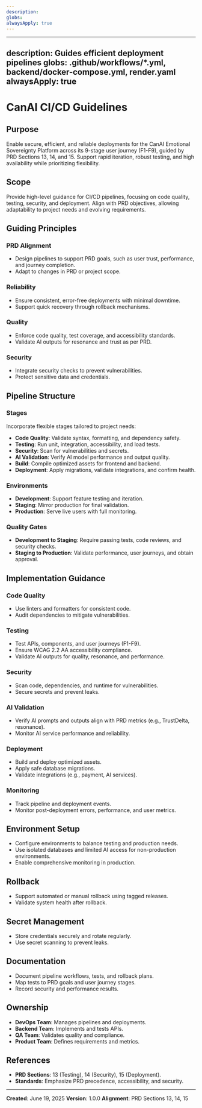 ```yaml
---
description:
globs:
alwaysApply: true
---
```

---
description: Guides efficient deployment pipelines
globs: .github/workflows/*.yml, backend/docker-compose.yml, render.yaml
alwaysApply: true
---

# CanAI CI/CD Guidelines

## Purpose
Enable secure, efficient, and reliable deployments for the CanAI Emotional Sovereignty Platform across its 9-stage user journey (F1-F9), guided by PRD Sections 13, 14, and 15. Support rapid iteration, robust testing, and high availability while prioritizing flexibility.

## Scope
Provide high-level guidance for CI/CD pipelines, focusing on code quality, testing, security, and deployment. Align with PRD objectives, allowing adaptability to project needs and evolving requirements.

## Guiding Principles

### PRD Alignment
- Design pipelines to support PRD goals, such as user trust, performance, and journey completion.
- Adapt to changes in PRD or project scope.

### Reliability
- Ensure consistent, error-free deployments with minimal downtime.
- Support quick recovery through rollback mechanisms.

### Quality
- Enforce code quality, test coverage, and accessibility standards.
- Validate AI outputs for resonance and trust as per PRD.

### Security
- Integrate security checks to prevent vulnerabilities.
- Protect sensitive data and credentials.

## Pipeline Structure

### Stages
Incorporate flexible stages tailored to project needs:
- **Code Quality**: Validate syntax, formatting, and dependency safety.
- **Testing**: Run unit, integration, accessibility, and load tests.
- **Security**: Scan for vulnerabilities and secrets.
- **AI Validation**: Verify AI model performance and output quality.
- **Build**: Compile optimized assets for frontend and backend.
- **Deployment**: Apply migrations, validate integrations, and confirm health.

### Environments
- **Development**: Support feature testing and iteration.
- **Staging**: Mirror production for final validation.
- **Production**: Serve live users with full monitoring.

### Quality Gates
- **Development to Staging**: Require passing tests, code reviews, and security checks.
- **Staging to Production**: Validate performance, user journeys, and obtain approval.

## Implementation Guidance

### Code Quality
- Use linters and formatters for consistent code.
- Audit dependencies to mitigate vulnerabilities.

### Testing
- Test APIs, components, and user journeys (F1-F9).
- Ensure WCAG 2.2 AA accessibility compliance.
- Validate AI outputs for quality, resonance, and performance.

### Security
- Scan code, dependencies, and runtime for vulnerabilities.
- Secure secrets and prevent leaks.

### AI Validation
- Verify AI prompts and outputs align with PRD metrics (e.g., TrustDelta, resonance).
- Monitor AI service performance and reliability.

### Deployment
- Build and deploy optimized assets.
- Apply safe database migrations.
- Validate integrations (e.g., payment, AI services).

### Monitoring
- Track pipeline and deployment events.
- Monitor post-deployment errors, performance, and user metrics.

## Environment Setup
- Configure environments to balance testing and production needs.
- Use isolated databases and limited AI access for non-production environments.
- Enable comprehensive monitoring in production.

## Rollback
- Support automated or manual rollback using tagged releases.
- Validate system health after rollback.

## Secret Management
- Store credentials securely and rotate regularly.
- Use secret scanning to prevent leaks.

## Documentation
- Document pipeline workflows, tests, and rollback plans.
- Map tests to PRD goals and user journey stages.
- Record security and performance results.

## Ownership
- **DevOps Team**: Manages pipelines and deployments.
- **Backend Team**: Implements and tests APIs.
- **QA Team**: Validates quality and compliance.
- **Product Team**: Defines requirements and metrics.

## References
- **PRD Sections**: 13 (Testing), 14 (Security), 15 (Deployment).
- **Standards**: Emphasize PRD precedence, accessibility, and security.

---

**Created**: June 19, 2025
**Version**: 1.0.0
**Alignment**: PRD Sections 13, 14, 15
